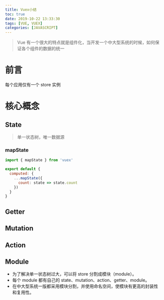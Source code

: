 ```yaml
---
title: Vuex小结
toc: true
date: 2019-10-22 13:33:30
tags: [VUE, VUEX]
categories: [JAVASCRIPT]
---
```


> Vue 有一个很大的特点就是组件化，当开发一个中大型系统的时候，如何保证各个组件的数据的统一
<!-- more -->
# 前言
每个应用仅有一个 store 实例

# 核心概念
## State
> 单一状态树，唯一数据源
### mapState
```js
import { mapState } from 'vuex'

export default {
  computed: {
    ...mapState({
      count: state => state.count
    })
  }
}
```

## Getter

## Mutation

## Action

## Module
* 为了解决单一状态树过大，可以将 store 分割成模块（module）。
* 每个 module 都有自己的 state、mutation、action、getter、module。
* 在中大型系统一版都采用模块分割，并使用命名空间，使模块有更高的封装性和复用性。
